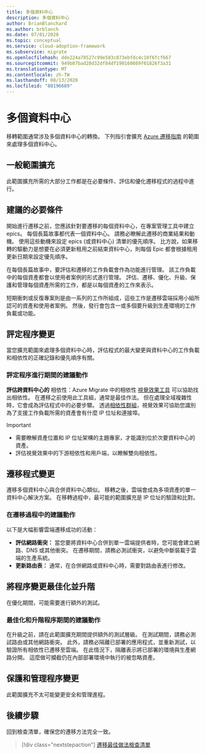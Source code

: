 ```yaml
---
title: 多個資料中心
description: 多個資料中心
author: BrianBlanchard
ms.author: brblanch
ms.date: 07/01/2020
ms.topic: conceptual
ms.service: cloud-adoption-framework
ms.subservice: migrate
ms.openlocfilehash: dde224a78527c99e583c873ebfdc4c10f6fcf667
ms.sourcegitcommit: 949b87bad28d32df84df190160089f01826f3a31
ms.translationtype: MT
ms.contentlocale: zh-TW
ms.lasthandoff: 08/13/2020
ms.locfileid: "88196689"
---
```

# <a name="multiple-datacenters"></a>多個資料中心

移轉範圍通常涉及多個資料中心的轉換。 下列指引會擴充 [Azure 遷移指南](../azure-migration-guide/index.md) 的範圍來處理多個資料中心。

## <a name="general-scope-expansion"></a>一般範圍擴充

此範圍擴充所需的大部分工作都是在必要條件、評估和優化遷移程式的過程中進行。

## <a name="suggested-prerequisites"></a>建議的必要條件

開始進行遷移之前，您應該針對要遷移的每個資料中心，在專案管理工具中建立 epics。 每個長篇故事都代表一個資料中心。 請務必瞭解此遷移的商業結果和動機。 使用這些動機來設定 epics (或資料中心) 清單的優先順序。 比方說，如果移轉的驅動力是想要在必須更新租用之前結束資料中心，則每個 Epic 都會根據租用更新日期來設定優先順序。

在每個長篇故事中，要評估和遷移的工作負載會作為功能進行管理。 該工作負載中的每個資產都會以使用者案例的形式進行管理。 評估、遷移、優化、升級、保護和管理每個資產所需的工作，都是以每個資產的工作來表示。

短期衝刺或反復專案則是由一系列的工作所組成，這些工作是遷移雲端採用小組所認可的資產和使用者案例。 然後，發行會包含一或多個要升級到生產環境的工作負載或功能。

## <a name="assess-process-changes"></a>評定程序變更

當您擴充範圍來處理多個資料中心時，評估程式的最大變更與資料中心的工作負載和相依性的正確記錄和優先順序有關。

### <a name="suggested-action-during-the-assess-process"></a>評定程序進行期間的建議動作

**評估跨資料中心的** 相依性：Azure Migrate 中的相依性 [視覺效果工具](https://docs.microsoft.com/azure/migrate/concepts-dependency-visualization) 可以協助找出相依性。 在遷移之前使用此工具組，通常是最佳作法。 但在處理全域複雜性時，它會成為評估程式中的必要步驟。 透過[相依性群組](https://docs.microsoft.com/azure/migrate/how-to-create-group-machine-dependencies)，視覺效果可協助您識別為了支援工作負載所需的資產會有什麼 IP 位址和連接埠。

> [!IMPORTANT]
>
> - 需要瞭解資產位置和 IP 位址架構的主題專家，才能識別位於次要資料中心的資產。
> - 評估視覺效果中的下游相依性和用戶端，以瞭解雙向相依性。

## <a name="migration-process-changes"></a>遷移程式變更

遷移多個資料中心與合併資料中心類似。 移轉之後，雲端會成為多項資產的單一資料中心解決方案。 在移轉過程中，最可能的範圍擴充是 IP 位址的驗證和比對。

### <a name="suggested-action-during-the-migration-process"></a>在遷移過程中的建議動作

以下是大幅影響雲端遷移成功的活動：

- **評估網路衝突：** 當您要將資料中心合併到單一雲端提供者時，您可能會建立網路、DNS 或其他衝突。 在遷移期間，請務必測試衝突，以避免中斷裝載于雲端的生產系統。
- **更新路由表：** 通常，在合併網路或資料中心時，需要對路由表進行修改。

## <a name="optimize-and-promote-process-changes"></a>將程序變更最佳化並升階

在優化期間，可能需要進行額外的測試。

### <a name="suggested-action-during-the-optimize-and-promote-process"></a>最佳化和升階程序期間的建議動作

在升級之前，請在此範圍擴充期間提供額外的測試層級。 在測試期間，請務必測試路由或其他網路衝突。 此外，請務必隔離已部署的應用程式，並重新測試，以驗證所有相依性已遷移至雲端。 在此情況下，隔離表示將已部署的環境與生產網路分開。 這麼做可攔截仍在內部部署環境中執行的被忽略資產。

## <a name="secure-and-manage-process-changes"></a>保護和管理程序變更

此範圍擴充不太可能變更安全和管理進程。

## <a name="next-steps"></a>後續步驟

回到檢查清單，確保您的遷移方法完全一致。

> [!div class="nextstepaction"]
> [遷移最佳做法檢查清單](./index.md)
